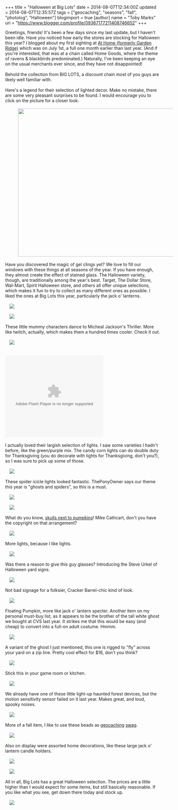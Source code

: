 +++
title = "Halloween at Big Lots"
date = 2014-08-07T12:34:00Z
updated = 2014-08-07T12:35:57Z
tags = ["geocaching", "seasons", "fall", "photolog", "Halloween"]
blogimport = true 
[author]
	name = "Toby Marks"
	uri = "https://www.blogger.com/profile/09367177211408746652"
+++

<div class="separator" style="clear: both;"><a href="https://lh4.googleusercontent.com/-F3f9SPOz3u0/U-KjhNTV6PI/AAAAAAAAAzQ/Csiszp0dVcY/s640/blogger-image--1193631154.jpg" imageanchor="1" style="margin-left: 1em; margin-right: 1em;"></a></div><div class="separator" style="clear: both;">Greetings, friends! It's been a few days since my last update, but I haven't been idle. Have you noticed how early the stores are stocking for Halloween this year? I blogged about my first sighting at <a href="http://www.tobyblog.com/2014/07/halloween-has-arrived-at-at-home.html">At Home&nbsp;(formerly Garden Ridge)</a>&nbsp;which was on July 1st, a full one month earlier than last year. (And if you're interested, that was at a chain called Home Goods, where the theme of ravens &amp; blackbirds predominated.) Naturally, I've been keeping an eye on the usual merchants ever since, and they have not disappointed!</div><div class="separator" style="clear: both;"><br /></div><div class="separator" style="clear: both;">Behold the collection from BIG LOTS, a discount chain most of you guys are likely well familiar with.</div><div class="separator" style="clear: both;"><br /></div><div class="separator" style="clear: both;">Here's a legend for their selection of lighted decor. Make no mistake, there are some very pleasant surprises to be found. I would encourage you to click on the picture for a closer look.</div><div class="separator" style="clear: both;"><br /></div><div class="separator" style="clear: both;"><a href="https://lh4.googleusercontent.com/-F3f9SPOz3u0/U-KjhNTV6PI/AAAAAAAAAzQ/Csiszp0dVcY/s640/blogger-image--1193631154.jpg" imageanchor="1" style="margin-left: 1em; margin-right: 1em;"></a><a href="https://lh4.googleusercontent.com/-YIg79CtmhIc/U-Kgmx4SE_I/AAAAAAAAAy8/gxeTY-XOHRM/s640/blogger-image--732140998.jpg" imageanchor="1" style="margin-left: 1em; margin-right: 1em;"><img border="0" height="480" src="https://lh4.googleusercontent.com/-YIg79CtmhIc/U-Kgmx4SE_I/AAAAAAAAAy8/gxeTY-XOHRM/s640/blogger-image--732140998.jpg" width="640" /></a></div><br /><div class="separator" style="clear: both;"></div><div class="separator" style="clear: both;"></div><a name='more'></a>Have you discovered the magic of gel clings yet? We love to fill our windows with these things at all seasons of the year. If you have enough, they almost create the effect of stained glass. The Halloween variety, though, are traditionally among the year's best. Target, The Dollar Store, Wal-Mart, Spirit Halloween store, and others all offer unique selections, which makes it fun to try to collect as many different ones as possible. I liked the ones at Big Lots this year, particularly the jack o' lanterns.<br /><div class="separator" style="clear: both;"><br /></div><div class="separator" style="clear: both;"><a href="https://lh6.googleusercontent.com/-L-D0XYtejoA/U-KetXC6MjI/AAAAAAAAAw8/EsIJ7kGbxPc/s640/blogger-image--2096156917.jpg" imageanchor="1" style="margin-left: 1em; margin-right: 1em;"><img border="0" src="https://lh6.googleusercontent.com/-L-D0XYtejoA/U-KetXC6MjI/AAAAAAAAAw8/EsIJ7kGbxPc/s640/blogger-image--2096156917.jpg" /></a></div><div class="separator" style="clear: both;"><br /></div><div class="separator" style="clear: both;"></div><div class="separator" style="clear: both;"><a href="https://lh6.googleusercontent.com/-T4PPeI9JIWg/U-Kfhb6-DlI/AAAAAAAAAxs/AFXIe1xozHg/s640/blogger-image-1422700385.jpg" imageanchor="1" style="margin-left: 1em; margin-right: 1em;"><img border="0" src="https://lh6.googleusercontent.com/-T4PPeI9JIWg/U-Kfhb6-DlI/AAAAAAAAAxs/AFXIe1xozHg/s640/blogger-image-1422700385.jpg" /></a></div><br />These little mummy characters dance to Micheal Jackson's Thriller. More like twitch, actually, which makes them a hundred times cooler. Check it out.<br /><br /><div class="separator" style="clear: both;"></div><div class="separator" style="clear: both;"><a href="https://lh5.googleusercontent.com/-vagM_PyLT68/U-KerWQpynI/AAAAAAAAAw0/_ckwaljIVfc/s640/blogger-image-635723775.jpg" imageanchor="1" style="margin-left: 1em; margin-right: 1em;"><img border="0" src="https://lh5.googleusercontent.com/-vagM_PyLT68/U-KerWQpynI/AAAAAAAAAw0/_ckwaljIVfc/s640/blogger-image-635723775.jpg" /></a></div><div class="separator" style="clear: both;"><br /></div><div class="separator" style="clear: both;"><br /></div><object width="320" height="266" class="BLOG_video_class" id="BLOG_video-d839423441913358" classid="clsid:D27CDB6E-AE6D-11cf-96B8-444553540000" codebase="http://download.macromedia.com/pub/shockwave/cabs/flash/swflash.cab#version=6,0,40,0"><param name="movie" value="//www.youtube.com/get_player"><param name="bgcolor" value="#FFFFFF"><param name="allowfullscreen" value="true"><param name="flashvars" value="flvurl=https://redirector.googlevideo.com/videoplayback?requiressl%3Dyes%26id%3Dd839423441913358%26itag%3D5%26source%3Dblogger%26app%3Dblogger%26cmo%3Dsecure_transport%253Dyes%26cmo%3Dsensitive_content%253Dyes%26ip%3D0.0.0.0%26ipbits%3D0%26expire%3D1490198626%26sparams%3Drequiressl,id,itag,source,ip,ipbits,expire%26signature%3D81764E4D47F7D556A0D0C85D2F239746E39F6D95.31AE3F3464F00DCFE9D8A57296767A569625735C%26key%3Dck2&amp;iurl=http://video.google.com/ThumbnailServer2?app%3Dblogger%26contentid%3Dd839423441913358%26offsetms%3D5000%26itag%3Dw160%26sigh%3Dkf5mdbC-yK43dmc2CKs8XyU9OGw&amp;autoplay=0&amp;ps=blogger"><embed src="//www.youtube.com/get_player" type="application/x-shockwave-flash" width="320" height="266" bgcolor="#FFFFFF" flashvars="flvurl=https://redirector.googlevideo.com/videoplayback?requiressl%3Dyes%26id%3Dd839423441913358%26itag%3D5%26source%3Dblogger%26app%3Dblogger%26cmo%3Dsecure_transport%253Dyes%26cmo%3Dsensitive_content%253Dyes%26ip%3D0.0.0.0%26ipbits%3D0%26expire%3D1490198626%26sparams%3Drequiressl,id,itag,source,ip,ipbits,expire%26signature%3D81764E4D47F7D556A0D0C85D2F239746E39F6D95.31AE3F3464F00DCFE9D8A57296767A569625735C%26key%3Dck2&iurl=http://video.google.com/ThumbnailServer2?app%3Dblogger%26contentid%3Dd839423441913358%26offsetms%3D5000%26itag%3Dw160%26sigh%3Dkf5mdbC-yK43dmc2CKs8XyU9OGw&autoplay=0&ps=blogger" allowFullScreen="true" /></object><br /><div class="separator" style="clear: both;"><br /></div><div class="separator" style="clear: both;">I actually loved their largish selection of lights. I saw some varieties I hadn't before, like the green/purple mix. The candy corn lights can do double duty for Thanksgiving (you do decorate with lights for Thanksgiving, don't you?), so I was sure to pick up some of those.</div><div class="separator" style="clear: both;"><br /></div><div class="separator" style="clear: both;"></div><div class="separator" style="clear: both;"><a href="https://lh4.googleusercontent.com/-HycIXMseI5Q/U-KffE0JPYI/AAAAAAAAAxk/ArPCNCPmuqM/s640/blogger-image--338218531.jpg" imageanchor="1" style="margin-left: 1em; margin-right: 1em;"><img border="0" src="https://lh4.googleusercontent.com/-HycIXMseI5Q/U-KffE0JPYI/AAAAAAAAAxk/ArPCNCPmuqM/s640/blogger-image--338218531.jpg" /></a></div><div class="separator" style="clear: both;"><br /></div><div class="separator" style="clear: both;">These spider icicle lights looked fantastic. ThePonyOwner says our theme this year is "ghosts and spiders", so this is a must.</div><div class="separator" style="clear: both;"><br /></div><div class="separator" style="clear: both;"></div><div class="separator" style="clear: both;"><a href="https://lh6.googleusercontent.com/-yPlZF6RQWc0/U-KjeYu2yzI/AAAAAAAAAzI/YLce8zVKSAE/s640/blogger-image--1528720235.jpg" imageanchor="1" style="margin-left: 1em; margin-right: 1em;"><img border="0" src="https://lh6.googleusercontent.com/-yPlZF6RQWc0/U-KjeYu2yzI/AAAAAAAAAzI/YLce8zVKSAE/s640/blogger-image--1528720235.jpg" /></a></div><div class="separator" style="clear: both;"><br /></div><div class="separator" style="clear: both;"></div><div class="separator" style="clear: both;"><a href="https://lh4.googleusercontent.com/-v7MQ0ymf01I/U-Ke1bpAMdI/AAAAAAAAAxc/AXlVY5sDnCE/s640/blogger-image-246097084.jpg" imageanchor="1" style="margin-left: 1em; margin-right: 1em;"><img border="0" src="https://lh4.googleusercontent.com/-v7MQ0ymf01I/U-Ke1bpAMdI/AAAAAAAAAxc/AXlVY5sDnCE/s640/blogger-image-246097084.jpg" /></a></div><div class="separator" style="clear: both;"><br /></div><div class="separator" style="clear: both;">What do you know, <a href="http://theskullpumpkin.blogspot.com/">skulls next to pumpkins</a>! Mike Cathcart, don't you have the copyright on that arrangement?</div><div class="separator" style="clear: both;"><br /></div><div class="separator" style="clear: both;"></div><div class="separator" style="clear: both;"></div><div class="separator" style="clear: both;"><a href="https://lh4.googleusercontent.com/-XT4woZUjmFM/U-KfnSMwQsI/AAAAAAAAAx8/BhFONvUn0N8/s640/blogger-image-1802384166.jpg" imageanchor="1" style="margin-left: 1em; margin-right: 1em;"><img border="0" src="https://lh4.googleusercontent.com/-XT4woZUjmFM/U-KfnSMwQsI/AAAAAAAAAx8/BhFONvUn0N8/s640/blogger-image-1802384166.jpg" /></a></div><br />More lights, because I like lights.<br /><br /><div class="separator" style="clear: both;"></div><div class="separator" style="clear: both;"><a href="https://lh6.googleusercontent.com/-tSWkAAmHmZQ/U-Kfj4WIh0I/AAAAAAAAAx0/ldjw54yCeUI/s640/blogger-image-557466023.jpg" imageanchor="1" style="margin-left: 1em; margin-right: 1em;"><img border="0" src="https://lh6.googleusercontent.com/-tSWkAAmHmZQ/U-Kfj4WIh0I/AAAAAAAAAx0/ldjw54yCeUI/s640/blogger-image-557466023.jpg" /></a></div><div class="separator" style="clear: both;"><br /></div><div class="separator" style="clear: both;">Was there a reason to give this guy glasses? Introducing the Steve Urkel of Halloween yard signs.</div><div class="separator" style="clear: both;"><br /></div><div class="separator" style="clear: both;"></div><div class="separator" style="clear: both;"><a href="https://lh5.googleusercontent.com/-eYUHCObcu6o/U-KezUVNbnI/AAAAAAAAAxU/4qW2z7PUvbU/s640/blogger-image-1491132877.jpg" imageanchor="1" style="margin-left: 1em; margin-right: 1em;"><img border="0" src="https://lh5.googleusercontent.com/-eYUHCObcu6o/U-KezUVNbnI/AAAAAAAAAxU/4qW2z7PUvbU/s640/blogger-image-1491132877.jpg" /></a></div><br />Not bad signage for a folksier, Cracker Barrel-chic kind of look.<br /><br /><div class="separator" style="clear: both;"><a href="https://lh4.googleusercontent.com/-exRNR-QXQw0/U-KfqOMld8I/AAAAAAAAAyE/lgQhOlFsRXI/s640/blogger-image--506308933.jpg" imageanchor="1" style="margin-left: 1em; margin-right: 1em;"><img border="0" src="https://lh4.googleusercontent.com/-exRNR-QXQw0/U-KfqOMld8I/AAAAAAAAAyE/lgQhOlFsRXI/s640/blogger-image--506308933.jpg" /></a></div><br />Floating Pumpkin, more like jack o' lantern specter. Another item on my personal must-buy list, as it appears to be the brother of the tall white ghost we bought at CVS last year. It strikes me that this would be easy (and cheap) to convert into a full-on adult costume. Hmmm.<br /><br /><div class="separator" style="clear: both;"><a href="https://lh4.googleusercontent.com/-lp9xFRBDjks/U-Kgg-L2TxI/AAAAAAAAAys/FOd3uwYylfc/s640/blogger-image-1472711173.jpg" imageanchor="1" style="margin-left: 1em; margin-right: 1em;"><img border="0" src="https://lh4.googleusercontent.com/-lp9xFRBDjks/U-Kgg-L2TxI/AAAAAAAAAys/FOd3uwYylfc/s640/blogger-image-1472711173.jpg" /></a></div><br />A variant of the ghost I just mentioned, this one is rigged to "fly" across your yard on a zip line. Pretty cool effect for $16, don't you think?<br /><br /><div class="separator" style="clear: both;"><a href="https://lh3.googleusercontent.com/-FNllTsyGpy8/U-Kexelz8ZI/AAAAAAAAAxM/BKbAlkd6FUQ/s640/blogger-image-1688037915.jpg" imageanchor="1" style="margin-left: 1em; margin-right: 1em;"><img border="0" src="https://lh3.googleusercontent.com/-FNllTsyGpy8/U-Kexelz8ZI/AAAAAAAAAxM/BKbAlkd6FUQ/s640/blogger-image-1688037915.jpg" /></a></div><br />Stick this in your game room or kitchen.<br /><br /><div class="separator" style="clear: both;"><a href="https://lh6.googleusercontent.com/-StOlow1Lehg/U-KgeMPrOsI/AAAAAAAAAyk/2Htqvzut8zM/s640/blogger-image--1463412899.jpg" imageanchor="1" style="margin-left: 1em; margin-right: 1em;"><img border="0" src="https://lh6.googleusercontent.com/-StOlow1Lehg/U-KgeMPrOsI/AAAAAAAAAyk/2Htqvzut8zM/s640/blogger-image--1463412899.jpg" /></a></div><br />We already have one of these little light-up haunted forest devices, but the motion sensitivity sensor failed on it last year. Makes great, and loud, spooky noises.<br /><br /><div class="separator" style="clear: both;"><a href="https://lh6.googleusercontent.com/-VFz70A-eZyM/U-Kfsif5vXI/AAAAAAAAAyM/Y-6LbnZRNsE/s640/blogger-image-343699207.jpg" imageanchor="1" style="margin-left: 1em; margin-right: 1em;"><img border="0" src="https://lh6.googleusercontent.com/-VFz70A-eZyM/U-Kfsif5vXI/AAAAAAAAAyM/Y-6LbnZRNsE/s640/blogger-image-343699207.jpg" /></a></div><br />More of a fall item, I like to use these beads as <a href="http://www.geocaching.com/">geocaching</a> <a href="http://forums.groundspeak.com/GC/index.php?showtopic=279172">swag</a>.<br /><br /><div class="separator" style="clear: both;"></div><div class="separator" style="clear: both;"><a href="https://lh6.googleusercontent.com/-a3V08_JeDUw/U-KgbYPyXfI/AAAAAAAAAyc/orSjApCYOyU/s640/blogger-image--1854894186.jpg" imageanchor="1" style="margin-left: 1em; margin-right: 1em;"><img border="0" src="https://lh6.googleusercontent.com/-a3V08_JeDUw/U-KgbYPyXfI/AAAAAAAAAyc/orSjApCYOyU/s640/blogger-image--1854894186.jpg" /></a></div><br />Also on display were assorted home decorations, like these large jack o' lantern candle holders.<br /><br /><div class="separator" style="clear: both;"></div><div class="separator" style="clear: both;"><a href="https://lh3.googleusercontent.com/-_gBIgCSPrXs/U-KgkIQQsxI/AAAAAAAAAy0/6hj8iVaH48w/s640/blogger-image--801808797.jpg" imageanchor="1" style="margin-left: 1em; margin-right: 1em;"><img border="0" src="https://lh3.googleusercontent.com/-_gBIgCSPrXs/U-KgkIQQsxI/AAAAAAAAAy0/6hj8iVaH48w/s640/blogger-image--801808797.jpg" /></a></div><br /><div class="separator" style="clear: both;"></div><div class="separator" style="clear: both;"><a href="https://lh4.googleusercontent.com/-72SyZeKU5Nk/U-Kevo031zI/AAAAAAAAAxE/ldhfKcZ6MJM/s640/blogger-image-701170661.jpg" imageanchor="1" style="margin-left: 1em; margin-right: 1em;"><img border="0" src="https://lh4.googleusercontent.com/-72SyZeKU5Nk/U-Kevo031zI/AAAAAAAAAxE/ldhfKcZ6MJM/s640/blogger-image-701170661.jpg" /></a></div><br />All in all, Big Lots has a great Halloween selection. The prices are a little higher than I would expect for some items, but still basically reasonable. If you like what you see, get down there today and stock up.<br /><br /><div class="separator" style="clear: both;"></div><div class="separator" style="clear: both;"><a href="https://lh6.googleusercontent.com/-zXAj0JwbJgM/U-KgZGI7rmI/AAAAAAAAAyU/xn6d4Vxgujc/s640/blogger-image-783141125.jpg" imageanchor="1" style="margin-left: 1em; margin-right: 1em;"><img border="0" src="https://lh6.googleusercontent.com/-zXAj0JwbJgM/U-KgZGI7rmI/AAAAAAAAAyU/xn6d4Vxgujc/s640/blogger-image-783141125.jpg" /></a></div><br />
